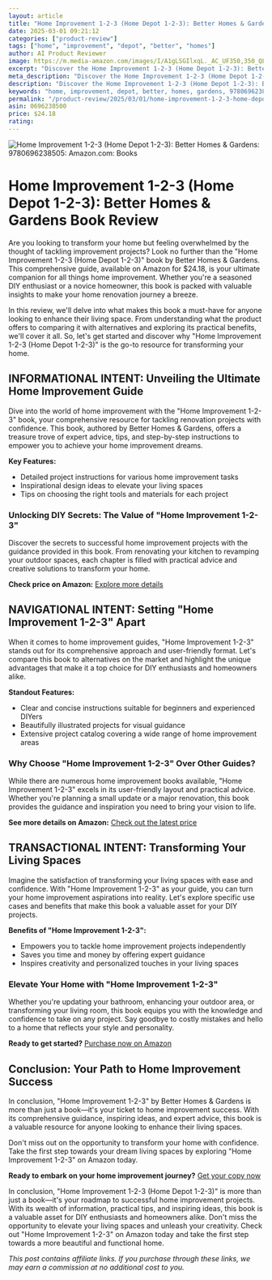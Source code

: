 ```yaml
---
layout: article
title: "Home Improvement 1-2-3 (Home Depot 1-2-3): Better Homes & Gardens: 9780696238505: Amazon.com: Books"
date: 2025-03-01 09:21:12
categories: ["product-review"]
tags: ["home", "improvement", "depot", "better", "homes"]
author: AI Product Reviewer
image: https://m.media-amazon.com/images/I/A1gLSGIlxqL._AC_UF350,350_QL50_.jpg
excerpt: "Discover the Home Improvement 1-2-3 (Home Depot 1-2-3): Better Homes & Gardens: 9780696238505: Amazo..."
meta_description: "Discover the Home Improvement 1-2-3 (Home Depot 1-2-3): Better Homes & Gardens: 9780696238505: Amazon.com: Books priced at $24.18. Used Book in Good Con..."
description: "Discover the Home Improvement 1-2-3 (Home Depot 1-2-3): Better Homes & Gardens: 9780696238505: Amazon.com: Books priced at $24.18. Used Book in Good Con..."
keywords: "home, improvement, depot, better, homes, gardens, 9780696238505, amazon"
permalink: "/product-review/2025/03/01/home-improvement-1-2-3-home-depot-1-2-3-better-hom.html"
asin: 0696238500
price: $24.18
rating: 
---
```


![Home Improvement 1-2-3 (Home Depot 1-2-3): Better Homes & Gardens: 9780696238505: Amazon.com: Books](https://m.media-amazon.com/images/I/A1gLSGIlxqL._AC_UF350,350_QL50_.jpg)

# Home Improvement 1-2-3 (Home Depot 1-2-3): Better Homes & Gardens Book Review

Are you looking to transform your home but feeling overwhelmed by the thought of tackling improvement projects? Look no further than the "Home Improvement 1-2-3 (Home Depot 1-2-3)" book by Better Homes & Gardens. This comprehensive guide, available on Amazon for $24.18, is your ultimate companion for all things home improvement. Whether you're a seasoned DIY enthusiast or a novice homeowner, this book is packed with valuable insights to make your home renovation journey a breeze.

In this review, we'll delve into what makes this book a must-have for anyone looking to enhance their living space. From understanding what the product offers to comparing it with alternatives and exploring its practical benefits, we'll cover it all. So, let's get started and discover why "Home Improvement 1-2-3 (Home Depot 1-2-3)" is the go-to resource for transforming your home.

## INFORMATIONAL INTENT: Unveiling the Ultimate Home Improvement Guide

Dive into the world of home improvement with the "Home Improvement 1-2-3" book, your comprehensive resource for tackling renovation projects with confidence. This book, authored by Better Homes & Gardens, offers a treasure trove of expert advice, tips, and step-by-step instructions to empower you to achieve your home improvement dreams.

**Key Features:**
- Detailed project instructions for various home improvement tasks
- Inspirational design ideas to elevate your living spaces
- Tips on choosing the right tools and materials for each project

### Unlocking DIY Secrets: The Value of "Home Improvement 1-2-3"

Discover the secrets to successful home improvement projects with the guidance provided in this book. From renovating your kitchen to revamping your outdoor spaces, each chapter is filled with practical advice and creative solutions to transform your home.

**Check price on Amazon:** [Explore more details](https://www.amazon.com/dp/0696238500?tag=sghpgs-20)

## NAVIGATIONAL INTENT: Setting "Home Improvement 1-2-3" Apart

When it comes to home improvement guides, "Home Improvement 1-2-3" stands out for its comprehensive approach and user-friendly format. Let's compare this book to alternatives on the market and highlight the unique advantages that make it a top choice for DIY enthusiasts and homeowners alike.

**Standout Features:**
- Clear and concise instructions suitable for beginners and experienced DIYers
- Beautifully illustrated projects for visual guidance
- Extensive project catalog covering a wide range of home improvement areas

### Why Choose "Home Improvement 1-2-3" Over Other Guides?

While there are numerous home improvement books available, "Home Improvement 1-2-3" excels in its user-friendly layout and practical advice. Whether you're planning a small update or a major renovation, this book provides the guidance and inspiration you need to bring your vision to life.

**See more details on Amazon:** [Check out the latest price](https://www.amazon.com/dp/0696238500?tag=sghpgs-20)

## TRANSACTIONAL INTENT: Transforming Your Living Spaces

Imagine the satisfaction of transforming your living spaces with ease and confidence. With "Home Improvement 1-2-3" as your guide, you can turn your home improvement aspirations into reality. Let's explore specific use cases and benefits that make this book a valuable asset for your DIY projects.

**Benefits of "Home Improvement 1-2-3":**
- Empowers you to tackle home improvement projects independently
- Saves you time and money by offering expert guidance
- Inspires creativity and personalized touches in your living spaces

### Elevate Your Home with "Home Improvement 1-2-3"

Whether you're updating your bathroom, enhancing your outdoor area, or transforming your living room, this book equips you with the knowledge and confidence to take on any project. Say goodbye to costly mistakes and hello to a home that reflects your style and personality.

**Ready to get started?** [Purchase now on Amazon](https://www.amazon.com/dp/0696238500?tag=sghpgs-20)

## Conclusion: Your Path to Home Improvement Success

In conclusion, "Home Improvement 1-2-3" by Better Homes & Gardens is more than just a book—it's your ticket to home improvement success. With its comprehensive guidance, inspiring ideas, and expert advice, this book is a valuable resource for anyone looking to enhance their living spaces.

Don't miss out on the opportunity to transform your home with confidence. Take the first step towards your dream living spaces by exploring "Home Improvement 1-2-3" on Amazon today.

**Ready to embark on your home improvement journey?** [Get your copy now](https://www.amazon.com/dp/0696238500?tag=sghpgs-20)

In conclusion, "Home Improvement 1-2-3 (Home Depot 1-2-3)" is more than just a book—it's your roadmap to successful home improvement projects. With its wealth of information, practical tips, and inspiring ideas, this book is a valuable asset for DIY enthusiasts and homeowners alike. Don't miss the opportunity to elevate your living spaces and unleash your creativity. Check out "Home Improvement 1-2-3" on Amazon today and take the first step towards a more beautiful and functional home.

*This post contains affiliate links. If you purchase through these links, we may earn a commission at no additional cost to you.*